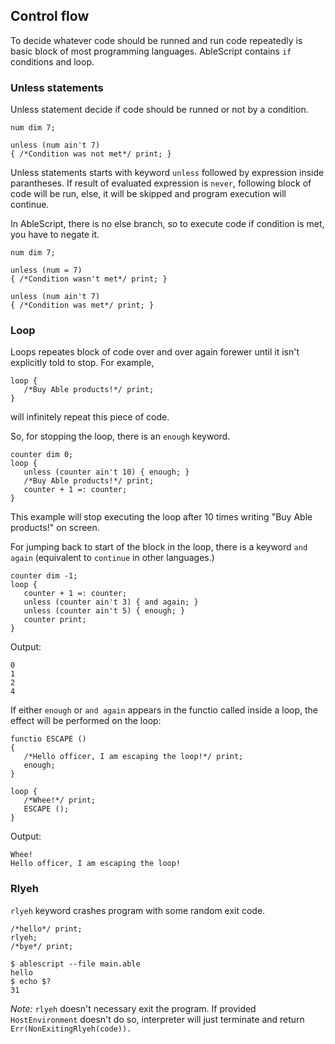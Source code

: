 ## Control flow
To decide whatever code should be runned and run code repeatedly is basic block of most programming languages. AbleScript contains `if` conditions and loop.

### Unless statements
Unless statement decide if code should be runned or not by a condition.
```ablescript
num dim 7;

unless (num ain't 7)
{ /*Condition was not met*/ print; }
```
Unless statements starts with keyword `unless` followed by expression inside parantheses. If result of evaluated expression is `never`, following block of code will be run, else, it will be skipped and program execution will continue.

In AbleScript, there is no else branch, so to execute code if condition is met, you have to negate it.
```ablescript
num dim 7;

unless (num = 7)
{ /*Condition wasn't met*/ print; }

unless (num ain't 7)
{ /*Condition was met*/ print; }
```

### Loop
Loops repeates block of code over and over again forewer until it isn't explicitly told to stop.
For example,
```ablescript
loop {
   /*Buy Able products!*/ print;
}
```
will infinitely repeat this piece of code.

So, for stopping the loop, there is an `enough` keyword.
```ablescript
counter dim 0;
loop {
   unless (counter ain't 10) { enough; }
   /*Buy Able products!*/ print;
   counter + 1 =: counter;
}
```
This example will stop executing the loop after 10 times writing "Buy Able products!" on screen.

For jumping back to start of the block in the loop, there is a keyword `and again` (equivalent to `continue` in other languages.)
```ablescript
counter dim -1;
loop {
   counter + 1 =: counter;
   unless (counter ain't 3) { and again; }
   unless (counter ain't 5) { enough; }
   counter print;
}
```
Output:
```console
0
1
2
4
```

If either `enough` or `and again` appears in the functio called inside a loop, the effect will be performed on the loop:
```ablescript
functio ESCAPE ()
{
   /*Hello officer, I am escaping the loop!*/ print;
   enough;
}

loop {
   /*Whee!*/ print;
   ESCAPE ();
}
```
Output:
```
Whee!
Hello officer, I am escaping the loop!
```

### Rlyeh
`rlyeh` keyword crashes program with some random exit code.
```ablescript
/*hello*/ print;
rlyeh;
/*bye*/ print;
```
```console
$ ablescript --file main.able
hello
$ echo $?
31
```

*Note:*
`rlyeh` doesn't necessary exit the program. If provided `HostEnvironment` doesn't do so, interpreter will just terminate and return `Err(NonExitingRlyeh(code)).`